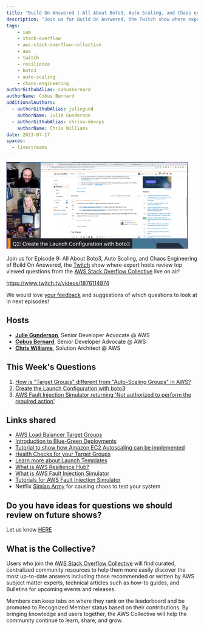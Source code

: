 ```yaml
---
title: "Build On Answered | All About Boto3, Auto Scaling, and Chaos engineering | S01 EP09"
description: "Join us for Build On Answered, the Twitch show where expert hosts review top viewed questions from the AWS Stack Overflow Collective live on air!"
tags:
    - iam
    - stack-overflow
    - aws-stack-overflow-collective
    - aws
    - twitch
    - resilience
    - boto3
    - auto-scaling
    - chaos-engineering
authorGithubAlias: cobusbernard
authorName: Cobus Bernard
additionalAuthors: 
  - authorGithubAlias: juliegund
    authorName: Julie Gunderson
  - authorGithubAlias: chrisw-devops
    authorName: Chris Williams
date: 2023-07-17
spaces:
  - livestreams
---
```


![Streaming session with Julie, Chris, and Cobus, with a shared browser tab showing a Stack Overflow question](images/boa-ep09.png)

Join us for Episode 9: All About Boto3, Auto Scaling, and Chaos Engineering of Build On Answered, the [Twitch](https://twitch.tv/aws) show where expert hosts review top viewed questions from the [AWS Stack Overflow Collective](https://stackoverflow.com/collectives/aws) live on air!

https://www.twitch.tv/videos/1876114874

We would love [your feedback](https://www.pulse.aws/survey/FCUOXLAQ) and suggestions of which questions to look at in next episodes!

## Hosts

* [**Julie Gunderson**](https://twitter.com/Julie_Gund), Senior Developer Advocate @ AWS
* [**Cobus Bernard**](https://twitter.com/cobusbernard), Senior Developer Advocate @ AWS
* [**Chris Williams**](https://www.linkedin.com/in/the-devops-guy/), Solution Architect @ AWS

## This Week's Questions

1. [How is "Target Groups" different from "Auto-Scaling Groups" in AWS?](https://stackoverflow.com/questions/48529074/how-is-target-groups-different-from-auto-scaling-groups-in-aws)
2. [Create the Launch Configuration with boto3](https://stackoverflow.com/questions/76599396/create-the-launch-configuration-with-boto3)
3. [AWS Fault Injection Simulator returning 'Not authorized to perform the required action'](https://stackoverflow.com/questions/71108333/aws-fault-injection-simulator-returning-not-authorized-to-perform-the-required)

## Links shared

* [AWS Load Balancer Target Groups](https://docs.aws.amazon.com/elasticloadbalancing/latest/application/load-balancer-target-groups.html?sc_channel=el&sc_campaign=livestreams&sc_content=boa-2023-07-17&sc_geo=mult&sc_country=mult&sc_outcome=acq)
* [Introduction to Blue-Green Deployments](https://docs.aws.amazon.com/whitepapers/latest/blue-green-deployments/introduction.html?sc_channel=el&sc_campaign=livestreams&sc_content=boa-2023-07-17&sc_geo=mult&sc_country=mult&sc_outcome=acq)
* [Tutorial to show how Amazon EC2 Autoscaling can be implemented](https://aws.amazon.com/tutorials/ec2-auto-scaling-spot-instances/?sc_channel=el&sc_campaign=livestreams&sc_content=boa-2023-07-17&sc_geo=mult&sc_country=mult&sc_outcome=acq)
* [Health Checks for your Target Groups](https://docs.aws.amazon.com/elasticloadbalancing/latest/application/target-group-health-checks.html?sc_channel=el&sc_campaign=livestreams&sc_content=boa-2023-07-17&sc_geo=mult&sc_country=mult&sc_outcome=acq)
* [Learn more about Launch Templates](https://docs.aws.amazon.com/autoscaling/ec2/userguide/launch-templates.html?sc_channel=el&sc_campaign=livestreams&sc_content=boa-2023-07-17&sc_geo=mult&sc_country=mult&sc_outcome=acq)
* [What is AWS Resilience Hub?](https://docs.aws.amazon.com/resilience-hub/latest/userguide/what-is.html?sc_channel=el&sc_campaign=livestreams&sc_content=boa-2023-07-17&sc_geo=mult&sc_country=mult&sc_outcome=acq)
* [What is AWS Fault Injection Simulator](https://docs.aws.amazon.com/fis/latest/userguide/what-is.html?sc_channel=el&sc_campaign=livestreams&sc_content=boa-2023-07-17&sc_geo=mult&sc_country=mult&sc_outcome=acq)
* [Tutorials for AWS Fault Injection Simulator](https://docs.aws.amazon.com/fis/latest/userguide/fis-tutorials.html?sc_channel=el&sc_campaign=livestreams&sc_content=boa-2023-07-17&sc_geo=mult&sc_country=mult&sc_outcome=acq)
* Netflix [Simian Army](https://github.com/Netflix/SimianArmy) for causing chaos to test your system

## Do you have ideas for questions we should review on future shows?

Let us know [HERE](https://www.pulse.aws/survey/VZHLE9FS)

## What is the Collective?

Users who join the [AWS Stack Overflow Collective](https://stackoverflow.com/collectives/aws) will find curated, centralized community resources to help them more easily discover the most up-to-date answers including those recommended or written by AWS subject matter experts, technical articles such as how-to guides, and Bulletins for upcoming events and releases.

Members can keep tabs on where they rank on the leaderboard and be promoted to Recognized Member status based on their contributions. By bringing knowledge and users together, the AWS Collective will help the community continue to learn, share, and grow.
